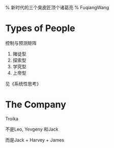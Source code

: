 % 新时代的三个臭皮匠顶个诸葛亮
% FuqiangWang

# Types of People

控制与预测矩阵

1. 赌徒型 
2. 探索型
3. 学究型
4. 上帝型

见《系统性思考》

# The Company

Troika

不是Leo, Yevgeny 和Jack

而是Jack + Harvey + James


